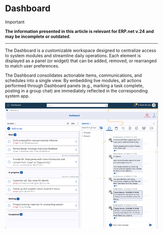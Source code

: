 # Dashboard

> [!IMPORTANT]
> 
> **The information presented in this article is relevant for ERP.net v.24** **and may be incomplete or outdated**.

---
The Dashboard is a customizable workspace designed to centralize access to system modules and streamline daily operations. Each element is displayed as a panel (or widget) that can be added, removed, or rearranged to match user preferences.

The Dashboard consolidates actionable items, communications, and schedules into a single view. By embedding live modules, all actions performed through Dashboard panels (e.g., marking a task complete, posting in a group chat) are immediately reflected in the corresponding system app.

![pictures](pictures/dashboard_v26.png)
